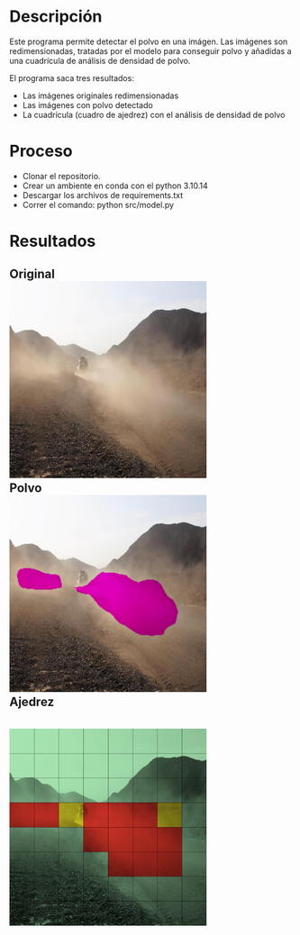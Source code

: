 # Descripción
Este programa permite detectar el polvo en una imágen. 
Las imágenes son redimensionadas, tratadas por el modelo para conseguir polvo y añadidas a una cuadrícula de análisis de densidad de polvo.

El programa saca tres resultados:
*   Las imágenes originales redimensionadas
*   Las imágenes con polvo detectado
*   La cuadrícula (cuadro de ajedrez) con el análisis de densidad de polvo 

# Proceso

* Clonar el repositorio.
* Crear un ambiente en conda con el python 3.10.14
* Descargar los archivos de requirements.txt
* Correr el comando: python src/model.py

# Resultados
<p>
<h2>Original
<br>
<img src="output/original/1_original.png" alt="drawing" width="350" height="350"/>
<br>
Polvo
<br>
<img src="output/polvo/1_polvo.png" alt="drawing" width="350" height="350"/>
<br>
Ajedrez</h2>
<br>
<img src="output/ajedrez/1_ajedrez.png" alt="drawing" width="350" height="350"/>
</p>